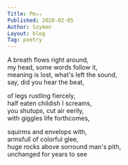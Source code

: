```yaml
---
Title: Pm₄₀  
Published: 2020-02-05
Author: Szymon  
Layout: blog  
Tag: poetry  
---
```

A breath flows right around,  
my head, some words follow it,  
meaning is lost, what's left the sound,  
say, did you hear the beat,  

of legs rustling fiercely,  
half eaten childish I screams,  
you shutups, cut air eerily,  
with giggles life forthcomes,  

squirms and envelops with,  
armsfull of colorful glee,  
huge rocks above sorround man's pith,  
unchanged for years to see  
